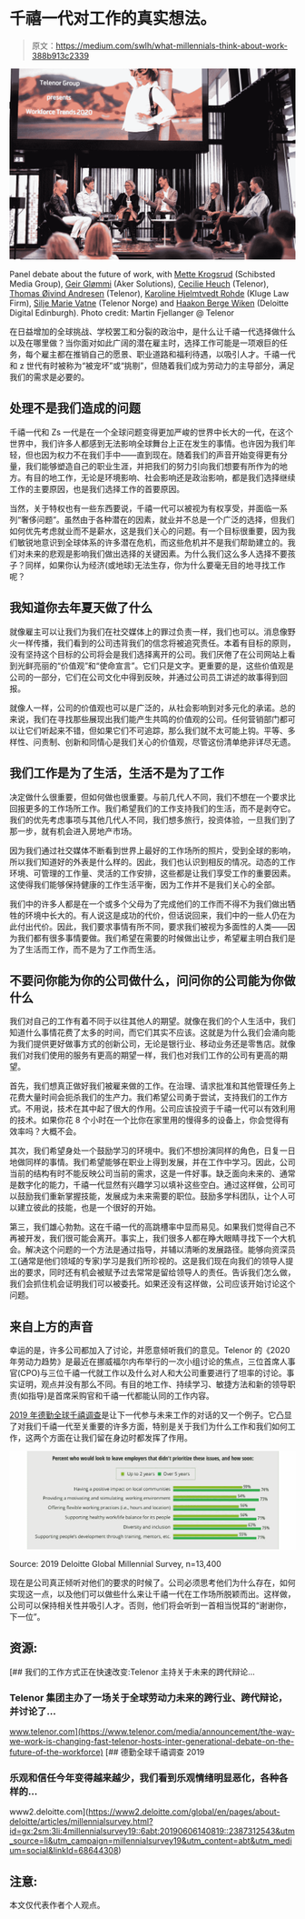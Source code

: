 # 千禧一代对工作的真实想法。

> 原文：<https://medium.com/swlh/what-millennials-think-about-work-388b913c2339>

![](img/e73a355c03314e1de9c1775abd830612.png)

Panel debate about the future of work, with [Mette Krogsrud](https://www.linkedin.com/in/ACoAAAphYNIBtueHvhbz1Tx1NJf1XfrPQWjM_Mo/) (Schibsted Media Group), [Geir Glømmi](https://www.linkedin.com/in/ACoAAABC11cBWzyFlkboxUBT8Osc4Oc6dILJKgc/) (Aker Solutions), [Cecilie Heuch](https://www.linkedin.com/in/cecilieheuch) (Telenor), [Thomas Øivind Andresen](https://www.linkedin.com/in/thomasoa/) (Telenor), [Karoline Hjelmtvedt Rohde](https://www.linkedin.com/in/ACoAABvuUWMBRdJW9C_rDdftFdFRDn0GyL3u5RM/) (Kluge Law Firm), [Silje Marie Vatne](https://www.linkedin.com/in/ACoAABCdlcoBAFzAV-OpFdQjsklpSipj3YfciZI/) (Telenor Norge) and [Haakon Berge Wiken](https://www.linkedin.com/in/ACoAABNTRkMB0n7jTrG65Eq6hZGqHHJ4JKw8XIc/) (Deloitte Digital Edinburgh). Photo credit: Martin Fjellanger @ Telenor

在日益增加的全球挑战、学校罢工和分裂的政治中，是什么让千禧一代选择做什么以及在哪里做？当你面对如此广阔的潜在雇主时，选择工作可能是一项艰巨的任务，每个雇主都在推销自己的愿景、职业道路和福利待遇，以吸引人才。千禧一代和 z 世代有时被称为“被宠坏”或“挑剔”，但随着我们成为劳动力的主导部分，满足我们的需求是必要的。

## **处理不是我们造成的问题**

千禧一代和 Zs 一代是在一个全球问题变得更加严峻的世界中长大的一代，在这个世界中，我们许多人都感到无法影响全球舞台上正在发生的事情。也许因为我们年轻，但也因为权力不在我们手中——直到现在。随着我们的声音开始变得更有分量，我们能够塑造自己的职业生涯，并把我们的努力引向我们想要有所作为的地方。有目的地工作，无论是环境影响、社会影响还是政治影响，都是我们选择继续工作的主要原因，也是我们选择工作的首要原因。

当然，关于特权也有一些东西要说，千禧一代可以被视为有权享受，并面临一系列“奢侈问题”。虽然由于各种潜在的因素，就业并不总是一个广泛的选择，但我们如何优先考虑就业而不是薪水，这是我们关心的问题。有一个目标很重要，因为我们敏锐地意识到全球体系的许多潜在危机，而这些危机并不是我们帮助建立的。我们对未来的悲观是影响我们做出选择的关键因素。为什么我们这么多人选择不要孩子？同样，如果你认为经济(或地球)无法生存，你为什么要毫无目的地寻找工作呢？

## **我知道你去年夏天做了什么**

就像雇主可以让我们为我们在社交媒体上的罪过负责一样，我们也可以。消息像野火一样传播，我们看到的公司违背我们的信念将被追究责任。本着有目标的原则，没有坚持这个目标的公司将会是我们选择离开的公司。我们厌倦了在公司网站上看到光鲜亮丽的“价值观”和“使命宣言”。它们只是文字。更重要的是，这些价值观是公司的一部分，它们在公司文化中得到反映，并通过公司员工讲述的故事得到回报。

就像人一样，公司的价值观也可以是广泛的，从社会影响到对多元化的承诺。总的来说，我们在寻找那些展现出我们能产生共鸣的价值观的公司。任何营销部门都可以让它们听起来不错，但如果它们不可追踪，那么我们就不太可能上钩。平等、多样性、问责制、创新和同情心是我们关心的价值观，尽管这份清单绝非详尽无遗。

## 我们工作是为了生活，生活不是为了工作

决定做什么很重要，但如何做也很重要。与前几代人不同，我们不想在一个要求比回报更多的工作场所工作。我们希望我们的工作支持我们的生活，而不是剥夺它。我们的优先考虑事项与其他几代人不同，我们想多旅行，投资体验，一旦我们到了那一步，就有机会进入房地产市场。

因为我们通过社交媒体不断看到世界上最好的工作场所的照片，受到全球的影响，所以我们知道好的外表是什么样的。因此，我们也认识到相反的情况。动态的工作环境、可管理的工作量、灵活的工作安排，这些都是让我们享受工作的重要因素。这使得我们能够保持健康的工作生活平衡，因为工作并不是我们关心的全部。

我们中的许多人都是在一个或多个父母为了完成他们的工作而不得不为我们做出牺牲的环境中长大的。有人说这是成功的代价，但话说回来，我们中的一些人仍在为此付出代价。因此，我们要求事情有所不同，要求我们被视为多面性的人类——因为我们都有很多事情要做。我们希望在需要的时候做出让步，希望雇主明白我们是为了生活而工作，而不是为了工作而生活。

## 不要问你能为你的公司做什么，问问你的公司能为你做什么

我们对自己的工作有着不同于以往其他人的期望。就像在我们的个人生活中，我们知道什么事情花费了太多的时间，而它们其实不应该。这就是为什么我们会涌向能为我们提供更好做事方式的创新公司，无论是银行业、移动业务还是零售店。就像我们对我们使用的服务有更高的期望一样，我们也对我们工作的公司有更高的期望。

首先，我们想真正做好我们被雇来做的工作。在治理、请求批准和其他管理任务上花费大量时间会扼杀我们的生产力。我们希望公司勇于尝试，支持我们的工作方式。不用说，技术在其中起了很大的作用。公司应该投资于千禧一代可以有效利用的技术。如果你花 8 个小时在一个比你在家里用的慢得多的设备上，你会觉得有效率吗？大概不会。

其次，我们希望身处一个鼓励学习的环境中。我们不想扮演同样的角色，日复一日地做同样的事情。我们希望能够在职业上得到发展，并在工作中学习。因此，公司当前的结构有时不能反映公司当前的需求，这是一件好事。缺乏面向未来的、通常是数字化的能力，千禧一代显然有兴趣学习以填补这些空白。通过这样做，公司可以鼓励我们重新掌握技能，发展成为未来需要的职位。鼓励多学科团队，让个人可以建立彼此的技能，也是一个很好的开始。

第三，我们雄心勃勃。这在千禧一代的高跳槽率中显而易见。如果我们觉得自己不再被开发，我们很可能会离开。事实上，我们很多人都在睁大眼睛寻找下一个大机会。解决这个问题的一个方法是通过指导，并辅以清晰的发展路径。能够向资深员工(通常是他们领域的专家)学习是我们所珍视的。这是我们现在向我们的领导人提出的要求，同时还有机会被赋予过去常常是留给领导人的责任。告诉我们怎么做，我们会抓住机会证明我们可以被委托。如果还没有这样做，公司应该开始讨论这个问题。

## 来自上方的声音

幸运的是，许多公司都加入了讨论，并愿意倾听我们的意见。Telenor 的《2020 年劳动力趋势》是最近在挪威福尔内布举行的一次小组讨论的焦点，三位首席人事官(CPO)与三位千禧一代就工作以及什么对人和大公司重要进行了坦率的讨论。事实证明，观点并没有那么不同。有目的地工作、持续学习、敏捷方法和新的领导职责(如指导)是首席采购官和千禧一代都能认同的工作内容。

[2019 年德勤全球千禧调查](https://www2.deloitte.com/global/en/pages/about-deloitte/articles/millennialsurvey.html?id=gx:2sm:3li:4millennialsurvey19::6abt:20190606140819::2387312543&utm_source=li&utm_campaign=millennialsurvey19&utm_content=abt&utm_medium=social&linkId=68644308)是让下一代参与未来工作的对话的又一个例子。它凸显了对我们千禧一代至关重要的许多方面，特别是关于我们为什么工作和我们如何工作，这两个方面在让我们留在身边时都发挥了作用。

![](img/de108f92034d26a9f66621fd9a1894ef.png)

Source: 2019 Deloitte Global Millennial Survey, n=13,400

现在是公司真正倾听对他们的要求的时候了。公司必须思考他们为什么存在，如何实现这一点，以及他们可以做些什么来让千禧一代在工作场所脱颖而出。这样做，公司可以保持相关性并吸引人才。否则，他们将会听到一首相当悦耳的“谢谢你，下一位”。

## **资源:**

[](https://www.telenor.com/media/announcement/the-way-we-work-is-changing-fast-telenor-hosts-inter-generational-debate-on-the-future-of-the-workforce) [## 我们的工作方式正在快速改变:Telenor 主持关于未来的跨代辩论…

### Telenor 集团主办了一场关于全球劳动力未来的跨行业、跨代辩论，并讨论了…

www.telenor.com](https://www.telenor.com/media/announcement/the-way-we-work-is-changing-fast-telenor-hosts-inter-generational-debate-on-the-future-of-the-workforce) [](https://www2.deloitte.com/global/en/pages/about-deloitte/articles/millennialsurvey.html?id=gx:2sm:3li:4millennialsurvey19::6abt:20190606140819::2387312543&utm_source=li&utm_campaign=millennialsurvey19&utm_content=abt&utm_medium=social&linkId=68644308) [## 德勤全球千禧调查 2019

### 乐观和信任今年变得越来越少，我们看到乐观情绪明显恶化，各种各样的…

www2.deloitte.com](https://www2.deloitte.com/global/en/pages/about-deloitte/articles/millennialsurvey.html?id=gx:2sm:3li:4millennialsurvey19::6abt:20190606140819::2387312543&utm_source=li&utm_campaign=millennialsurvey19&utm_content=abt&utm_medium=social&linkId=68644308) 

## 注意:

本文仅代表作者个人观点。